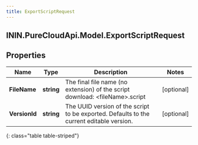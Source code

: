 ```yaml
---
title: ExportScriptRequest
---
```

## ININ.PureCloudApi.Model.ExportScriptRequest

## Properties

|Name | Type | Description | Notes|
|------------ | ------------- | ------------- | -------------|
| **FileName** | **string** | The final file name (no extension) of the script download: &lt;fileName&gt;.script | [optional] |
| **VersionId** | **string** | The UUID version of the script to be exported.  Defaults to the current editable version. | [optional] |
{: class="table table-striped"}


